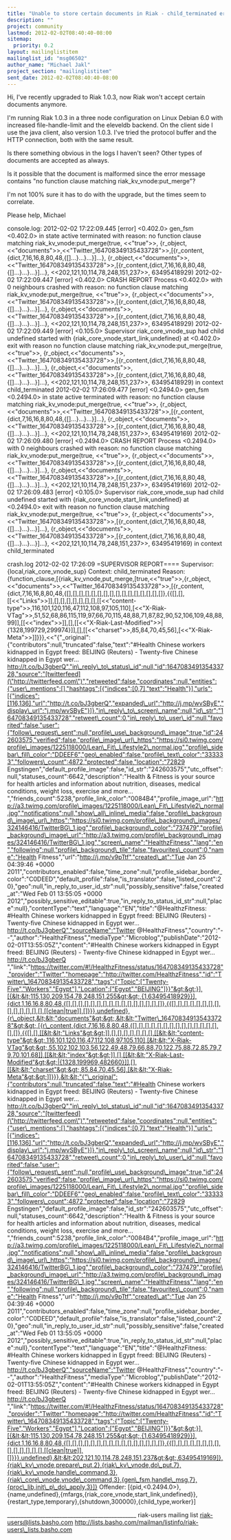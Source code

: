 ```yaml
---
title: "Unable to store certain documents in Riak - child_terminated errors"
description: ""
project: community
lastmod: 2012-02-02T08:40:40-08:00
sitemap:
  priority: 0.2
layout: mailinglistitem
mailinglist_id: "msg06502"
author_name: "Michael Jakl"
project_section: "mailinglistitem"
sent_date: 2012-02-02T08:40:40-08:00
---
```



Hi, I've recently upgraded to Riak 1.0.3, now Riak won't accept
certain documents anymore.

I'm running Riak 1.0.3 in a three node configuration on Linux Debian
6.0 with increased file-handle-limit and the eleveldb backend.
On the client side I use the java client, also version 1.0.3. I've
tried the protocol buffer and the HTTP connection, both with the same
result.

Is there something obvious in the logs I haven't seen? Other types of
documents are accepted as always.

Is it possible that the document is malformed since the error message
contains "no function clause matching riak\_kv\_vnode:put\_merge"?

I'm not 100% sure it has to do with the upgrade, but the times seem to
correlate.

Please help,
Michael

console.log:
2012-02-02 17:22:09.445 [error] &lt;0.402.0&gt; gen\_fsm &lt;0.402.0&gt; in state
active terminated with reason: no function clause matching
riak\_kv\_vnode:put\_merge(true, &lt;&lt;"true"&gt;&gt;,
{r\_object,&lt;&lt;"documents"&gt;&gt;,&lt;&lt;"Twitter\_164708349135433728"&gt;&gt;,[{r\_content,{dict,7,16,16,8,80,48,{[]...}...}...}]...},
{r\_object,&lt;&lt;"documents"&gt;&gt;,&lt;&lt;"Twitter\_164708349135433728"&gt;&gt;,[{r\_content,{dict,7,16,16,8,80,48,{[]...}...}...}]...},
&lt;&lt;202,121,10,114,78,248,151,237&gt;&gt;, 63495418929)
2012-02-02 17:22:09.447 [error] &lt;0.402.0&gt; CRASH REPORT Process
&lt;0.402.0&gt; with 0 neighbours crashed with reason: no function clause
matching riak\_kv\_vnode:put\_merge(true, &lt;&lt;"true"&gt;&gt;,
{r\_object,&lt;&lt;"documents"&gt;&gt;,&lt;&lt;"Twitter\_164708349135433728"&gt;&gt;,[{r\_content,{dict,7,16,16,8,80,48,{[]...}...}...}]...},
{r\_object,&lt;&lt;"documents"&gt;&gt;,&lt;&lt;"Twitter\_164708349135433728"&gt;&gt;,[{r\_content,{dict,7,16,16,8,80,48,{[]...}...}...}]...},
&lt;&lt;202,121,10,114,78,248,151,237&gt;&gt;, 63495418929)
2012-02-02 17:22:09.449 [error] &lt;0.105.0&gt; Supervisor
riak\_core\_vnode\_sup had child undefined started with
{riak\_core\_vnode,start\_link,undefined} at &lt;0.402.0&gt; exit with reason
no function clause matching riak\_kv\_vnode:put\_merge(true, &lt;&lt;"true"&gt;&gt;,
{r\_object,&lt;&lt;"documents"&gt;&gt;,&lt;&lt;"Twitter\_164708349135433728"&gt;&gt;,[{r\_content,{dict,7,16,16,8,80,48,{[]...}...}...}]...},
{r\_object,&lt;&lt;"documents"&gt;&gt;,&lt;&lt;"Twitter\_164708349135433728"&gt;&gt;,[{r\_content,{dict,7,16,16,8,80,48,{[]...}...}...}]...},
&lt;&lt;202,121,10,114,78,248,151,237&gt;&gt;, 63495418929) in context
child\_terminated
2012-02-02 17:26:09.477 [error] &lt;0.2494.0&gt; gen\_fsm &lt;0.2494.0&gt; in state
active terminated with reason: no function clause matching
riak\_kv\_vnode:put\_merge(true, &lt;&lt;"true"&gt;&gt;,
{r\_object,&lt;&lt;"documents"&gt;&gt;,&lt;&lt;"Twitter\_164708349135433728"&gt;&gt;,[{r\_content,{dict,7,16,16,8,80,48,{[]...}...}...}]...},
{r\_object,&lt;&lt;"documents"&gt;&gt;,&lt;&lt;"Twitter\_164708349135433728"&gt;&gt;,[{r\_content,{dict,7,16,16,8,80,48,{[]...}...}...}]...},
&lt;&lt;202,121,10,114,78,248,151,237&gt;&gt;, 63495419169)
2012-02-02 17:26:09.480 [error] &lt;0.2494.0&gt; CRASH REPORT Process
&lt;0.2494.0&gt; with 0 neighbours crashed with reason: no function clause
matching riak\_kv\_vnode:put\_merge(true, &lt;&lt;"true"&gt;&gt;,
{r\_object,&lt;&lt;"documents"&gt;&gt;,&lt;&lt;"Twitter\_164708349135433728"&gt;&gt;,[{r\_content,{dict,7,16,16,8,80,48,{[]...}...}...}]...},
{r\_object,&lt;&lt;"documents"&gt;&gt;,&lt;&lt;"Twitter\_164708349135433728"&gt;&gt;,[{r\_content,{dict,7,16,16,8,80,48,{[]...}...}...}]...},
&lt;&lt;202,121,10,114,78,248,151,237&gt;&gt;, 63495419169)
2012-02-02 17:26:09.483 [error] &lt;0.105.0&gt; Supervisor
riak\_core\_vnode\_sup had child undefined started with
{riak\_core\_vnode,start\_link,undefined} at &lt;0.2494.0&gt; exit with reason
no function clause matching riak\_kv\_vnode:put\_merge(true, &lt;&lt;"true"&gt;&gt;,
{r\_object,&lt;&lt;"documents"&gt;&gt;,&lt;&lt;"Twitter\_164708349135433728"&gt;&gt;,[{r\_content,{dict,7,16,16,8,80,48,{[]...}...}...}]...},
{r\_object,&lt;&lt;"documents"&gt;&gt;,&lt;&lt;"Twitter\_164708349135433728"&gt;&gt;,[{r\_content,{dict,7,16,16,8,80,48,{[]...}...}...}]...},
&lt;&lt;202,121,10,114,78,248,151,237&gt;&gt;, 63495419169) in context
child\_terminated

crash.log
2012-02-02 17:26:09 =SUPERVISOR REPORT====
 Supervisor: {local,riak\_core\_vnode\_sup}
 Context: child\_terminated
 Reason:
{function\_clause,[{riak\_kv\_vnode,put\_merge,[true,&lt;&lt;"true"&gt;&gt;,{r\_object,&lt;&lt;"documents"&gt;&gt;,&lt;&lt;"Twitter\_164708349135433728"&gt;&gt;,[{r\_content,{dict,7,16,16,8,80,48,{[],[],[],[],[],[],[],[],[],[],[],[],[],[],[],[]},{{[],[],[[&lt;&lt;"Links"&gt;&gt;]],[],[],[],[],[],[],[],[[&lt;&lt;"content-type"&gt;&gt;,116,101,120,116,47,112,108,97,105,110],[&lt;&lt;"X-Riak-VTag"&gt;&gt;,51,52,68,86,115,119,97,66,70,115,48,88,71,87,82,90,52,106,109,48,88,99]],[[&lt;&lt;"index"&gt;&gt;]],[],[[&lt;&lt;"X-Riak-Last-Modified"&gt;&gt;|{1328,199729,299974}]],[],[[&lt;&lt;"charset"&gt;&gt;,85,84,70,45,56],[&lt;&lt;"X-Riak-Meta"&gt;&gt;]]}}},&lt;&lt;"{"\_original":{"contributors":null,"truncated":false,"text":"#Health
Chinese workers kidnapped in Egypt freed: BEIJING (Reuters) -
Twenty-five Chinese kidnapped in Egypt wer...
http://t.co/bJ3gberQ","in\_reply\_to\_status\_id":null,"id":164708349135433728,"source":"[twitterfeed](\"http://twitterfeed.com\")","retweeted":false,"coordinates":null,"entities":{"user\_mentions":[],"hashtags":[{"indices":[0,7],"text":"Health"}],"urls":[{"indices":[116,136],"url":"http://t.co/bJ3gberQ","expanded\_url":"http://j.mp/wvSByE","display\_url":"j.mp/wvSByE"}]},"in\_reply\_to\_screen\_name":null,"id\_str":"164708349135433728","retweet\_count":0,"in\_reply\_to\_user\_id":null,"favorited":false,"user":{"follow\_request\_sent":null,"profile\_use\_background\_image":true,"id":242603575,"verified":false,"profile\_image\_url\_https":"https://si0.twimg.com/profile\_images/1225118000/Lean\_Fit\_Lifestyle2\_normal.jpg","profile\_sidebar\_fill\_color":"DDEEF6","geo\_enabled":false,"profile\_text\_color":"333333","followers\_count":4872,"protected":false,"location":"72829
Engstingen","default\_profile\_image":false,"id\_str":"242603575","utc\_offset":null,"statuses\_count":6642,"description":"Health
& Fitness is your source for health articles and information about
nutrition, diseases, medical conditions, weight loss, exercise and
more... 
","friends\_count":5238,"profile\_link\_color":"0084B4","profile\_image\_url":"http://a3.twimg.com/profile\_images/1225118000/Lean\_Fit\_Lifestyle2\_normal.jpg","notifications":null,"show\_all\_inline\_media":false,"profile\_background\_image\_url\_https":"https://si0.twimg.com/profile\_background\_images/324146416/TwitterBG\_1.jpg","profile\_background\_color":"737479","profile\_background\_image\_url":"http://a3.twimg.com/profile\_background\_images/324146416/TwitterBG\_1.jpg","screen\_name":"HealthzFitness","lang":"en","following":null,"profile\_background\_tile":false,"favourites\_count":0,"name":"Health
Fitness","url":"http://j.mp/v9pTtf","created\_at":"Tue Jan 25 04:39:46
+0000 
2011","contributors\_enabled":false,"time\_zone":null,"profile\_sidebar\_border\_color":"C0DEED","default\_profile":false,"is\_translator":false,"listed\_count":20},"geo":null,"in\_reply\_to\_user\_id\_str":null,"possibly\_sensitive":false,"created\_at":"Wed
Feb 01 13:55:05 +0000
2012","possibly\_sensitive\_editable":true,"in\_reply\_to\_status\_id\_str":null,"place":null},"contentType":"text","language":"EN","title":"@HealthzFitness:
#Health Chinese workers kidnapped in Egypt freed: BEIJING (Reuters) -
Twenty-five Chinese kidnapped in Egypt wer...
http://t.co/bJ3gberQ","sourceName":"Twitter
@HealthzFitness","country":"--","author":"HealthzFitness","mediaType":"Microblog","publishDate":"2012-02-01T13:55:05Z","content":"#Health
Chinese workers kidnapped in Egypt freed: BEIJING (Reuters) -
Twenty-five Chinese kidnapped in Egypt wer... http://t.co/bJ3gberQ
","link":"https://twitter.com/#!/HealthzFitness/status/164708349135433728","provider":"Twitter","homepage":"http://twitter.com/HealthzFitness","id":"Twitter\_164708349135433728","tags":{"Topic":["Twenty-Five","Workers","Egypt"],"Location":["Egypt","BEIJING"]}}"&gt;&gt;}],[{&lt;&lt;115,130,209,154,78,248,151,255&gt;&gt;,{1,63495418929}}],{dict,1,16,16,8,80,48,{[],[],[],[],[],[],[],[],[],[],[],[],[],[],[],[]},{{[],[],[],[],[],[],[],[],[],[],[],[],[],[],[[clean|true]],[]}}},undefined},{r\_object,&lt;&lt;"documents"&gt;&gt;,&lt;&lt;"Twitter\_164708349135433728"&gt;&gt;,[{r\_content,{dict,7,16,16,8,80,48,{[],[],[],[],[],[],[],[],[],[],[],[],[],[],[],[]},{{[],[],[[&lt;&lt;"Links"&gt;&gt;]],[],[],[],[],[],[],[],[[&lt;&lt;"content-type"&gt;&gt;,116,101,120,116,47,112,108,97,105,110],[&lt;&lt;"X-Riak-VTag"&gt;&gt;,55,102,102,103,56,122,49,48,79,66,88,70,122,75,88,72,85,79,79,70,101,68]],[[&lt;&lt;"index"&gt;&gt;]],[],[[&lt;&lt;"X-Riak-Last-Modified"&gt;&gt;|{1328,199969,482660}]],[],[[&lt;&lt;"charset"&gt;&gt;,85,84,70,45,56],[&lt;&lt;"X-Riak-Meta"&gt;&gt;]]}}},&lt;&lt;"{"\_original":{"contributors":null,"truncated":false,"text":"#Health
Chinese workers kidnapped in Egypt freed: BEIJING (Reuters) -
Twenty-five Chinese kidnapped in Egypt wer...
http://t.co/bJ3gberQ","in\_reply\_to\_status\_id":null,"id":164708349135433728,"source":"[twitterfeed](\"http://twitterfeed.com\")","retweeted":false,"coordinates":null,"entities":{"user\_mentions":[],"hashtags":[{"indices":[0,7],"text":"Health"}],"urls":[{"indices":[116,136],"url":"http://t.co/bJ3gberQ","expanded\_url":"http://j.mp/wvSByE","display\_url":"j.mp/wvSByE"}]},"in\_reply\_to\_screen\_name":null,"id\_str":"164708349135433728","retweet\_count":0,"in\_reply\_to\_user\_id":null,"favorited":false,"user":{"follow\_request\_sent":null,"profile\_use\_background\_image":true,"id":242603575,"verified":false,"profile\_image\_url\_https":"https://si0.twimg.com/profile\_images/1225118000/Lean\_Fit\_Lifestyle2\_normal.jpg","profile\_sidebar\_fill\_color":"DDEEF6","geo\_enabled":false,"profile\_text\_color":"333333","followers\_count":4872,"protected":false,"location":"72829
Engstingen","default\_profile\_image":false,"id\_str":"242603575","utc\_offset":null,"statuses\_count":6642,"description":"Health
& Fitness is your source for health articles and information about
nutrition, diseases, medical conditions, weight loss, exercise and
more... 
","friends\_count":5238,"profile\_link\_color":"0084B4","profile\_image\_url":"http://a3.twimg.com/profile\_images/1225118000/Lean\_Fit\_Lifestyle2\_normal.jpg","notifications":null,"show\_all\_inline\_media":false,"profile\_background\_image\_url\_https":"https://si0.twimg.com/profile\_background\_images/324146416/TwitterBG\_1.jpg","profile\_background\_color":"737479","profile\_background\_image\_url":"http://a3.twimg.com/profile\_background\_images/324146416/TwitterBG\_1.jpg","screen\_name":"HealthzFitness","lang":"en","following":null,"profile\_background\_tile":false,"favourites\_count":0,"name":"Health
Fitness","url":"http://j.mp/v9pTtf","created\_at":"Tue Jan 25 04:39:46
+0000 
2011","contributors\_enabled":false,"time\_zone":null,"profile\_sidebar\_border\_color":"C0DEED","default\_profile":false,"is\_translator":false,"listed\_count":20},"geo":null,"in\_reply\_to\_user\_id\_str":null,"possibly\_sensitive":false,"created\_at":"Wed
Feb 01 13:55:05 +0000
2012","possibly\_sensitive\_editable":true,"in\_reply\_to\_status\_id\_str":null,"place":null},"contentType":"text","language":"EN","title":"@HealthzFitness:
#Health Chinese workers kidnapped in Egypt freed: BEIJING (Reuters) -
Twenty-five Chinese kidnapped in Egypt wer...
http://t.co/bJ3gberQ","sourceName":"Twitter
@HealthzFitness","country":"--","author":"HealthzFitness","mediaType":"Microblog","publishDate":"2012-02-01T13:55:05Z","content":"#Health
Chinese workers kidnapped in Egypt freed: BEIJING (Reuters) -
Twenty-five Chinese kidnapped in Egypt wer... http://t.co/bJ3gberQ
","link":"https://twitter.com/#!/HealthzFitness/status/164708349135433728","provider":"Twitter","homepage":"http://twitter.com/HealthzFitness","id":"Twitter\_164708349135433728","tags":{"Topic":["Twenty-Five","Workers","Egypt"],"Location":["Egypt","BEIJING"]}}"&gt;&gt;}],[{&lt;&lt;115,130,209,154,78,248,151,255&gt;&gt;,{1,63495418929}}],{dict,1,16,16,8,80,48,{[],[],[],[],[],[],[],[],[],[],[],[],[],[],[],[]},{{[],[],[],[],[],[],[],[],[],[],[],[],[],[],[[clean|true]],[]}}},undefined},&lt;&lt;202,121,10,114,78,248,151,237&gt;&gt;,63495419169]},{riak\_kv\_vnode,prepare\_put,2},{riak\_kv\_vnode,do\_put,7},{riak\_kv\_vnode,handle\_command,3},{riak\_core\_vnode,vnode\_command,3},{gen\_fsm,handle\_msg,7},{proc\_lib,init\_p\_do\_apply,3}]}
 Offender:
[{pid,&lt;0.2494.0&gt;},{name,undefined},{mfargs,{riak\_core\_vnode,start\_link,undefined}},{restart\_type,temporary},{shutdown,300000},{child\_type,worker}]

\_\_\_\_\_\_\_\_\_\_\_\_\_\_\_\_\_\_\_\_\_\_\_\_\_\_\_\_\_\_\_\_\_\_\_\_\_\_\_\_\_\_\_\_\_\_\_
riak-users mailing list
riak-users@lists.basho.com
http://lists.basho.com/mailman/listinfo/riak-users\_lists.basho.com

